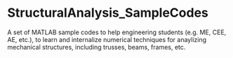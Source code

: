 # StructuralAnalysis_SampleCodes
A set of MATLAB sample codes to help engineering students (e.g. ME, CEE, AE, etc.), to learn and internalize numerical techniques for anaylizing mechanical structures, including trusses, beams, frames, etc.
